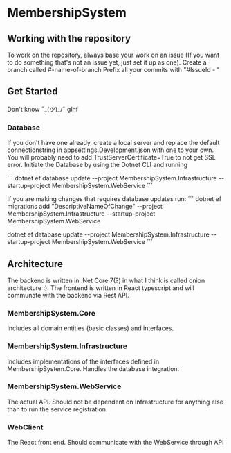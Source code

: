 # MembershipSystem

## Working with the repository

To work on the repository, always base your work on an issue (If you want to do something that's not an issue yet, just set it up as one).
Create a branch called #<IssueId>-name-of-branch
Prefix all your commits with "#IssueId - "

## Get Started

Don't know ¯\_(ツ)_/¯ glhf

### Database

If you don't have one already, create a local server and replace the default connectionstring in appsettings.Development.json with one to your own. You will probably need to add TrustServerCertificate=True to not get SSL error.
Initiate the Database by using the Dotnet CLI and running

´´´
dotnet ef database update --project MembershipSystem.Infrastructure --startup-project MembershipSystem.WebService
´´´

If you are making changes that requires database updates run:
´´´
dotnet ef migrations add "DescriptiveNameOfChange" --project MembershipSystem.Infrastructure --startup-project MembershipSystem.WebService

dotnet ef database update --project MembershipSystem.Infrastructure --startup-project MembershipSystem.WebService
´´´

## Architecture

The backend is written in .Net Core 7(?) in what I think is called onion architecture :).
The frontend is written in React typescript and will communate with the backend via Rest API.

### MembershipSystem.Core

Includes all domain entities (basic classes) and interfaces.

### MembershipSystem.Infrastructure

Includes implementations of the interfaces defined in MembershipSystem.Core.
Handles the database integration.

### MembershipSystem.WebService

The actual API. Should not be dependent on Infrastructure for anything else than to run the service registration.

### WebClient

The React front end. Should communicate with the WebService through API
